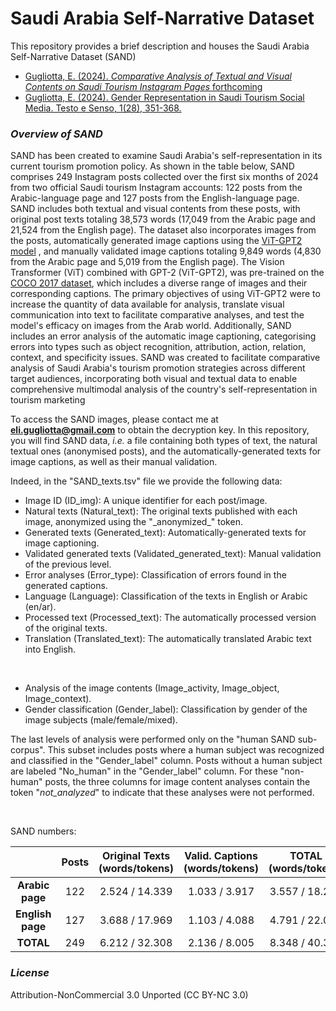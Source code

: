 # Saudi Arabia Self-Narrative Dataset


This repository provides a brief description and houses the Saudi Arabia Self-Narrative Dataset (SAND)
* [Gugliotta, E. (2024). *Comparative Analysis of Textual and Visual Contents on Saudi Tourism Instagram Pages* forthcoming]()
* [Gugliotta, E. (2024). Gender Representation in Saudi Tourism Social Media. Testo e Senso, 1(28), 351-368.](https://testoesenso.it/index.php/testoesenso/article/view/750)

### *Overview of SAND*


SAND has been created to examine Saudi Arabia's self-representation in its current tourism promotion policy. As shown in the table below, SAND comprises 249 Instagram posts collected over the first six months of 2024 from two official Saudi tourism Instagram accounts: 122 posts from the Arabic-language page and 127 posts from the English-language page. SAND includes both textual and
visual contents from these posts, with original post texts totaling 38,573 words (17,049 from the Arabic page and 21,524 from the English page). The dataset also incorporates images from the posts, automatically generated image captions using the [ViT-GPT2 model](https://huggingface.co/nlpconnect/vit-gpt2-image-captioning) , and manually validated image captions totaling 9,849 words
(4,830 from the Arabic page and 5,019 from the English page). The Vision Transformer (ViT) combined with GPT-2 (ViT-GPT2), was pre-trained on the [COCO 2017 dataset](https://www.kaggle.com/datasets/awsaf49/coco-2017-dataset), which includes a diverse range of images and their corresponding captions. The primary objectives of using ViT-GPT2 were to increase the quantity of data available for analysis, translate visual communication into text to facilitate comparative analyses, and test the model's efficacy on images from the Arab world. 
Additionally, SAND includes an error analysis of the automatic image captioning, categorising errors into types such as object recognition, attribution, action, relation, context, and specificity issues. 
SAND was created to facilitate comparative analysis of Saudi Arabia's tourism promotion strategies across different target audiences, incorporating both visual and textual data to enable comprehensive multimodal analysis of the country's self-representation in tourism marketing

To access the SAND images, please contact me at **eli.gugliotta@gmail.com** to obtain the decryption key.
In this repository, you will find SAND data, *i.e.* a file containing both types of text, the natural textual ones (anonymised posts), and the automatically-generated texts for image captions, as well as their manual validation. 

Indeed, in the "SAND_texts.tsv" file we provide the following data:

* Image ID (ID_img): A unique identifier for each post/image.
* Natural texts (Natural_text): The original texts published with each image, anonymized using the "\_anonymized_" token.
* Generated texts (Generated_text): Automatically-generated texts for image captioning.
* Validated generated texts (Validated_generated_text): Manual validation of the previous level.
* Error analyses (Error_type): Classification of errors found in the generated captions.
* Language (Language): Classification of the texts in English or Arabic (en/ar).
* Processed text (Processed_text): The automatically processed version of the original texts.
* Translation (Translated_text): The automatically translated Arabic text into English.

<br />

* Analysis of the image contents (Image_activity, Image_object, Image_context).
* Gender classification (Gender_label): Classification by gender of the image subjects (male/female/mixed).

The last levels of analysis were performed only on the "human SAND sub-corpus". This subset includes posts where a human subject was recognized and classified in the "Gender_label" column. Posts without a human subject are labeled "No_human" in the "Gender_label" column. For these "non-human" posts, the three columns for image content analyses contain the token "_not_analyzed_" to indicate that these analyses were not performed.
  

<br />

SAND numbers:

<!--
||      **TOTAL NUMBER OF POSTS**       ||
|:----------------:|:-:|:----------------:|
|                  |249                 ||
| **Arabic posts** || **English posts** ||
|          122     || 127               ||
-->


|                  | **Posts** | **Original Texts (words/tokens)** | **Valid. Captions (words/tokens)** | **TOTAL (words/tokens)** |
|:----------------:|:---------:|:--------------------------:|:---------------------------:|:---------------------------:|
| **Arabic page**  |    122    |          2.524 / 14.339      |           1.033 / 3.917     |   3.557 / 18.256    |
| **English page** |    127    |          3.688 / 17.969      |           1.103 / 4.088     |   4.791 / 22.057    |
| **TOTAL**        |    249    |          6.212 / 32.308      |           2.136 / 8.005     |   8.348 / 40.313    |


### *License*

Attribution-NonCommercial 3.0 Unported (CC BY-NC 3.0)

<!--
<br />

### *Citation* 

Please cite this work as: 



````bibtex
@inproceedings{gugliotta-etal-wanlp2020, 
    title={An Empirical Analysis of Task Relations in the Multi-Task Annotation of an Arabizi Corpus}, 
    author={Gugliotta, Elisa and Dinarelli, Marco}, 
    booktitle={The 4th Conference on Language, Data and Knowledge (LDK 2023)}, 
    year={2023},
}

````
per decriptare: dovranno istallare gpg se non l'hanno già e poi lanciare questo comando: gpg -d SAND_images.tar.gz.gpg > SAND_images.tar.gz - la password da inserire nella shermata che uscirà è NomeConfANNO - su wp è salavata questa frase con la mot corretta.
<br />
-->

